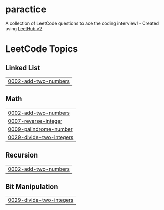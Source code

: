 # paractice
A collection of LeetCode questions to ace the coding interview! - Created using [LeetHub v2](https://github.com/arunbhardwaj/LeetHub-2.0)

<!---LeetCode Topics Start-->
# LeetCode Topics
## Linked List
|  |
| ------- |
| [0002-add-two-numbers](https://github.com/SrinithiVeerapandiyan/paractice/tree/master/0002-add-two-numbers) |
## Math
|  |
| ------- |
| [0002-add-two-numbers](https://github.com/SrinithiVeerapandiyan/paractice/tree/master/0002-add-two-numbers) |
| [0007-reverse-integer](https://github.com/SrinithiVeerapandiyan/paractice/tree/master/0007-reverse-integer) |
| [0009-palindrome-number](https://github.com/SrinithiVeerapandiyan/paractice/tree/master/0009-palindrome-number) |
| [0029-divide-two-integers](https://github.com/SrinithiVeerapandiyan/paractice/tree/master/0029-divide-two-integers) |
## Recursion
|  |
| ------- |
| [0002-add-two-numbers](https://github.com/SrinithiVeerapandiyan/paractice/tree/master/0002-add-two-numbers) |
## Bit Manipulation
|  |
| ------- |
| [0029-divide-two-integers](https://github.com/SrinithiVeerapandiyan/paractice/tree/master/0029-divide-two-integers) |
<!---LeetCode Topics End-->